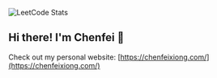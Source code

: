 ![LeetCode Stats](https://leetcard.jacoblin.cool/imred42?theme=wtf&font=JetBrains%20Mono&ext=heatmap)
## Hi there! I'm Chenfei 👋
Check out my personal website: [https://chenfeixiong.com/](https://chenfeixiong.com/)
